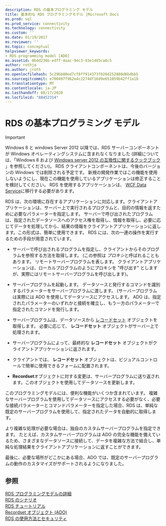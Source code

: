 ```yaml
---
description: RDS の基本プログラミング モデル
title: 基本的な RDS プログラミングモデル |Microsoft Docs
ms.prod: sql
ms.prod_service: connectivity
ms.technology: connectivity
ms.custom: ''
ms.date: 01/19/2017
ms.reviewer: ''
ms.topic: conceptual
helpviewer_keywords:
- RDS programming model [ADO]
ms.assetid: 0bdd236b-edff-4aac-94c3-93e1465ca6c5
author: rothja
ms.author: jroth
ms.openlocfilehash: 5c29bb00ed7cf8ff914373f026d252880d6bdbb5
ms.sourcegitcommit: e700497f962e4c2274df16d9e651059b42ff1a10
ms.translationtype: MT
ms.contentlocale: ja-JP
ms.lasthandoff: 08/17/2020
ms.locfileid: "88452314"
---
```

# <a name="basic-rds-programming-model"></a>RDS の基本プログラミング モデル
> [!IMPORTANT]
>  Windows 8 と windows Server 2012 以降では、RDS サーバーコンポーネントが Windows オペレーティングシステムに含まれなくなりました (詳細については、「Windows 8 および [Windows server 2012 の互換性に関するクックブック](https://www.microsoft.com/download/details.aspx?id=27416) 」を参照してください)。 RDS クライアントコンポーネントは、今後のバージョンの Windows では削除される予定です。 新規の開発作業ではこの機能を使用しないようにし、現在この機能を使用しているアプリケーションは修正することを検討してください。 RDS を使用するアプリケーションは、 [WCF Data Service](https://go.microsoft.com/fwlink/?LinkId=199565)に移行する必要があります。  
  
 RDS は、次の環境に存在するアプリケーションに対応します。クライアントアプリケーションは、サーバー上で実行されるプログラムと、目的の情報を返すために必要なパラメーターを指定します。 サーバーで呼び出されたプログラムは、指定されたデータソースへのアクセス権を取得し、情報を取得し、必要に応じてデータを処理してから、結果の情報をクライアントアプリケーションに返します。この形式は、簡単に使用できます。 RDS には、次の一連の操作を実行するための手段が用意されています。  
  
-   サーバーで呼び出されるプログラムを指定し、クライアントからそのプログラムを参照する方法を取得します。 (この参照は *プロキシ*と呼ばれることもあります。 リモートサーバープログラムを表します。 クライアントアプリケーションは、ローカルプログラムのようにプロキシを "呼び出す" としますが、実際にはリモートサーバープログラムを呼び出します)。  
  
-   サーバープログラムを起動します。 データソースと発行するコマンドを識別するパラメーターをサーバープログラムに渡します。 (サーバープログラムは実際には ADO を使用してデータソースにアクセスします。 ADO は、指定されたパラメーターのいずれかと接続を確立し、もう一方のパラメーターで指定されたコマンドを発行します。  
  
-   サーバープログラムは、データソースから [レコードセット](../../../ado/reference/ado-api/recordset-object-ado.md) オブジェクトを取得します。 必要に応じて、 **レコードセット** オブジェクトがサーバー上で処理されます。  
  
-   サーバープログラムによって、最終的な **レコードセット** オブジェクトがクライアントアプリケーションに返されます。  
  
-   クライアントでは、 **レコードセット** オブジェクトは、ビジュアルコントロールで簡単に使用できるフォームに配置されます。  
  
-   **Recordset**オブジェクトに対する変更は、サーバープログラムに送り返されます。このオブジェクトを使用してデータソースを更新します。  
  
 このプログラミングモデルには、便利な機能がいくつか含まれています。 複雑なサーバープログラムを使用してデータソースにアクセスする必要がなく、必要な接続パラメーターとコマンドパラメーターを指定した場合、RDS は、単純な既定のサーバープログラムを使用して、指定されたデータを自動的に取得します。  
  
 より複雑な処理が必要な場合は、独自のカスタムサーバープログラムを指定できます。 たとえば、カスタムサーバープログラムは ADO の完全な機能を備えているため、さまざまなデータソースに接続して、データを複雑な方法で結合し、単純な処理結果をクライアントアプリケーションに返すことができます。  
  
 最後に、必要な場所がどこかにある場合、ADO では、既定のサーバープログラムの動作のカスタマイズがサポートされるようになりました。  
  
## <a name="see-also"></a>参照  
 [RDS プログラミングモデルの詳細](../../../ado/guide/remote-data-service/rds-programming-model-in-detail.md)   
 [RDS のシナリオ](../../../ado/guide/remote-data-service/rds-scenario.md)   
 [RDS チュートリアル](../../../ado/guide/remote-data-service/rds-tutorial.md)   
 [Recordset オブジェクト (ADO)](../../../ado/reference/ado-api/recordset-object-ado.md)   
 [RDS の使用方法とセキュリティ](../../../ado/guide/remote-data-service/rds-usage-and-security.md)


